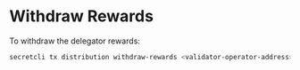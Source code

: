 # Withdraw Rewards

To withdraw the delegator rewards:

```bash
secretcli tx distribution withdraw-rewards <validator-operator-address> --from <key-alias>
```
